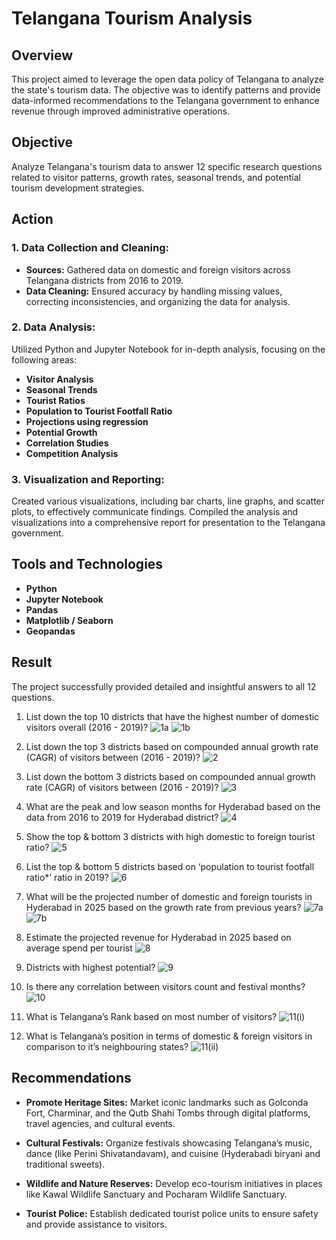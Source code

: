 # Telangana Tourism Analysis

## Overview
This project aimed to leverage the open data policy of Telangana to analyze the state's tourism data. The objective was to identify patterns and provide data-informed recommendations to the Telangana government to enhance revenue through improved administrative operations.

## Objective
Analyze Telangana's tourism data to answer 12 specific research questions related to visitor patterns, growth rates, seasonal trends, and potential tourism development strategies.

## Action
### 1. Data Collection and Cleaning:
- **Sources:** Gathered data on domestic and foreign visitors across Telangana districts from 2016 to 2019.
- **Data Cleaning:** Ensured accuracy by handling missing values, correcting inconsistencies, and organizing the data for analysis.

### 2. Data Analysis:
Utilized Python and Jupyter Notebook for in-depth analysis, focusing on the following areas:

- **Visitor Analysis**
- **Seasonal Trends**
- **Tourist Ratios**
- **Population to Tourist Footfall Ratio**
- **Projections using regression**
- **Potential Growth**
- **Correlation Studies**
- **Competition Analysis**

### 3. Visualization and Reporting:
Created various visualizations, including bar charts, line graphs, and scatter plots, to effectively communicate findings. Compiled the analysis and visualizations into a comprehensive report for presentation to the Telangana government.

## Tools and Technologies
- **Python**
- **Jupyter Notebook**
- **Pandas**
- **Matplotlib / Seaborn**
- **Geopandas**

## Result
The project successfully provided detailed and insightful answers to all 12 questions.

1.	List down the top 10 districts that have the highest number of domestic visitors overall (2016 - 2019)?
![1a](https://github.com/anshulnigam77/Telangana_Tourism_Analysis_Python/assets/160848154/75f62474-f7c5-457b-b6d1-8520a7e1b92e)
![1b](https://github.com/anshulnigam77/Telangana_Tourism_Analysis_Python/assets/160848154/053bcdbe-7142-440a-80c3-103fbf3a45b1)

2.	List down the top 3 districts based on compounded annual growth rate (CAGR) of visitors between (2016 - 2019)?
![2](https://github.com/anshulnigam77/Telangana_Tourism_Analysis_Python/assets/160848154/8abee5cc-baac-43d0-81a9-1dd05ccaf2d0)

3.	List down the bottom 3 districts based on compounded annual growth rate (CAGR) of visitors between (2016 - 2019)?
![3](https://github.com/anshulnigam77/Telangana_Tourism_Analysis_Python/assets/160848154/9ea08f9b-cb43-4758-9c91-9acc96bd32b0)

4.	What are the peak and low season months for Hyderabad based on the data from 2016 to 2019 for Hyderabad district?
![4](https://github.com/anshulnigam77/Telangana_Tourism_Analysis_Python/assets/160848154/0023d923-d4bb-44f2-8e54-e30e8f9dda29)

5.	Show the top & bottom 3 districts with high domestic to foreign tourist ratio?
 ![5](https://github.com/anshulnigam77/Telangana_Tourism_Analysis_Python/assets/160848154/c3558a0b-ab16-4e09-8ded-d1464ea8f10e)

6.	List the top & bottom 5 districts based on ‘population to tourist footfall ratio*’ ratio in 2019?
![6](https://github.com/anshulnigam77/Telangana_Tourism_Analysis_Python/assets/160848154/71c022a7-5792-4fb5-bc4f-c5f4f69be659)

7.	What will be the projected number of domestic and foreign tourists in Hyderabad in 2025 based on the growth rate from previous years?
![7a](https://github.com/anshulnigam77/Telangana_Tourism_Analysis_Python/assets/160848154/4dfbdfa6-505e-4382-8478-cfda816571c2)
![7b](https://github.com/anshulnigam77/Telangana_Tourism_Analysis_Python/assets/160848154/6d7b294f-add9-46ea-983e-754854d4c589)

8.	Estimate the projected revenue for Hyderabad in 2025 based on average spend per tourist
![8](https://github.com/anshulnigam77/Telangana_Tourism_Analysis_Python/assets/160848154/63ca2f2c-7c93-4be0-8f09-78f51da7ad2c)

9. Districts with highest potential?
![9](https://github.com/anshulnigam77/Telangana_Tourism_Analysis_Python/assets/160848154/d7a6bb60-9fc0-4802-a21f-180d7a4b8739)

10. Is there any correlation between visitors count and festival months?
![10](https://github.com/anshulnigam77/Telangana_Tourism_Analysis_Python/assets/160848154/b77ed89a-447b-45d8-aee3-52df13e2722b)

11. What is Telangana’s Rank based on most number of visitors?
![11(i)](https://github.com/anshulnigam77/Telangana_Tourism_Analysis_Python/assets/160848154/fbbea3b3-095f-41cf-a122-81a6af0821eb)

12.  What is Telangana’s position in terms of domestic & foreign visitors in comparison
to it’s neighbouring states?
![11(ii)](https://github.com/anshulnigam77/Telangana_Tourism_Analysis_Python/assets/160848154/6b48cc38-9cd8-4358-a38b-a95e8bfdd88d)

## Recommendations

- **Promote Heritage Sites:**
Market iconic landmarks such as Golconda Fort, Charminar, and the Qutb Shahi Tombs through digital platforms, travel agencies, and cultural events.

- **Cultural Festivals:**
Organize festivals showcasing Telangana’s music, dance (like Perini Shivatandavam), and cuisine (Hyderabadi biryani and traditional sweets).

- **Wildlife and Nature Reserves:**
Develop eco-tourism initiatives in places like Kawal Wildlife Sanctuary and Pocharam Wildlife Sanctuary.

- **Tourist Police:**
Establish dedicated tourist police units to ensure safety and provide assistance to visitors.

